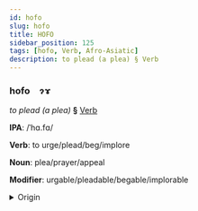 ```yaml
---
id: hofo
slug: hofo
title: HOFO
sidebar_position: 125
tags: [hofo, Verb, Afro-Asiatic]
description: to plead (a plea) § Verb
---
```


### hofo&emsp;<span kind="abugida">ɂɤ</span>

*to plead (a plea)* **§** [Verb](../../tags/Verb)

**IPA**: /ˈhɑ.fɑ/

**Verb**: to urge/plead/beg/implore

**Noun**: plea/prayer/appeal

**Modifier**: urgable/pleadable/begable/implorable

<details>
    <summary>Origin</summary>
    Arabic حث ḥaṯṯa /ħaθ.θa/<br/>
    <em>Afro-Asiatic Language Family</em>
</details>